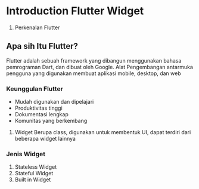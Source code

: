 # Introduction Flutter Widget
1. Perkenalan Flutter
## Apa sih Itu Flutter?
Flutter adalah sebuah framework yang dibangun menggunakan bahasa pemrograman Dart, dan dibuat oleh Google. Alat Pengembangan antarmuka pengguna yang digunakan membuat aplikasi mobile, desktop, dan web

### Keunggulan Flutter
- Mudah digunakan dan dipelajari
- Produktivitas tinggi
- Dokumentasi lengkap
- Komunitas yang berkembang

1. Widget
Berupa class, digunakan untuk membentuk UI, dapat terdiri dari beberapa widget lainnya

### Jenis Widget 
1. Stateless Widget
1. Stateful Widget
1. Built in Widget
